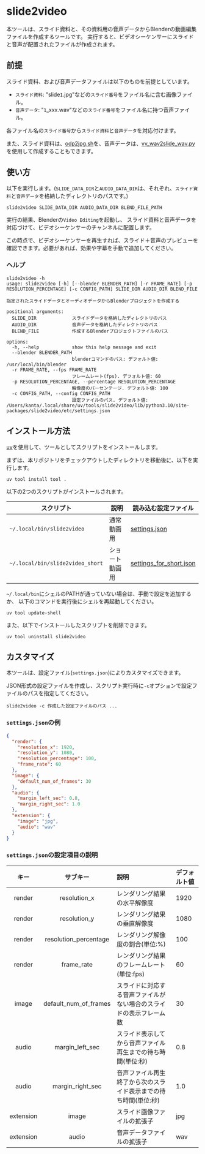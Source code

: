 # slide2video

本ツールは、スライド資料と、その資料用の音声データからBlenderの動画編集ファイルを作成するツールです。
実行すると、ビデオシーケンサーにスライドと音声が配置されたファイルが作成されます。

## 前提

スライド資料、および音声データファイルは以下のものを前提としています。

- `スライド資料`: "slide`1`.jpg"などの`スライド番号`をファイル名に含む画像ファイル。
- `音声データ`: "`1`\_xxx.wav"などの`スライド番号`をファイル名に持つ音声ファイル。

各ファイル名の`スライド番号`から`スライド資料`と`音声データ`を対応付けます。

また、スライド資料は、[odp2jpg.sh](https://github.com/kantas-spike/odp2jpg.sh)を、音声データは、[vv_wav2slide_wav.py](https://github.com/kantas-spike/vv_wav2slide_wav.py)を使用して作成することもできます。

## 使い方

以下を実行します。(`SLIDE_DATA_DIR`と`AUDIO_DATA_DIR`は、それぞれ、`スライド資料`と`音声データ`を格納したディレクトリのパスです。)

```shell
slide2video SLIDE_DATA_DIR AUDIO_DATA_DIR BLEND_FILE_PATH
```

実行の結果、Blenderの`Video Editing`を起動し、
スライド資料と音声データを対応づけて、ビデオシーケンサーのチャンネルに配置します。

この時点で、ビデオシーケンサーを再生すれば、スライド＋音声のプレビューを確認できます。必要があれば、効果や字幕を手動で追加してください。

### ヘルプ

```shell
slide2video -h
usage: slide2video [-h] [--blender BLENDER_PATH] [-r FRAME_RATE] [-p RESOLUTION_PERCENTAGE] [-c CONFIG_PATH] SLIDE_DIR AUDIO_DIR BLEND_FILE

指定されたスライドデータとオーディオデータからBlenderプロジェクトを作成する

positional arguments:
  SLIDE_DIR             スライドデータを格納したディレクトリのパス
  AUDIO_DIR             音声データを格納したディレクトリのパス
  BLEND_FILE            作成するBlenderプロジェクトファイルのパス

options:
  -h, --help            show this help message and exit
  --blender BLENDER_PATH
                        blenderコマンドのパス: デフォルト値: /usr/local/bin/blender
  -r FRAME_RATE, --fps FRAME_RATE
                        フレームレート(fps). デフォルト値: 60
  -p RESOLUTION_PERCENTAGE, --percentage RESOLUTION_PERCENTAGE
                        解像度のパーセンテージ. デフォルト値: 100
  -c CONFIG_PATH, --config CONFIG_PATH
                        設定ファイルのパス. デフォルト値: /Users/kanta/.local/share/uv/tools/slide2video/lib/python3.10/site-packages/slide2video/etc/settings.json
```

## インストール方法

[uv](https://docs.astral.sh/uv/)を使用して、ツールとしてスクリプトをインストールします。

まずは、本リポジトリをチェックアウトしたディレクトリを移動後に、以下を実行します。

```shell
uv tool install tool .
```

以下の2つのスクリプトがインストールされます。

| スクリプト                       | 説明           | 読み込む設定ファイル                                                     |
| -------------------------------- | -------------- | ------------------------------------------------------------------------ |
| `~/.local/bin/slide2video`       | 通常動画用     | [settings.json](./src/slide2video/etc/settings.json)                     |
| `~/.local/bin/slide2video_short` | ショート動画用 | [settings_for_short.json](./src/slide2video/etc/settings_for_short.json) |

`~/.local/bin`にシェルのPATHが通っていない場合は、手動で設定を追加するか、
以下のコマンドを実行後にシェルを再起動してください。

```shell
uv tool update-shell
```

また、以下でインストールしたスクリプトを削除できます。

```shell
uv tool uninstall slide2video
```

## カスタマイズ

本ツールは、設定ファイル(`settings.json`)によりカスタマイズできます。

JSON形式の設定ファイルを作成し、スクリプト実行時に`-c`オプションで設定ファイルのパスを指定してください。

```shell
slide2video -c 作成した設定ファイルのパス ...
```

### `settings.json`の例

```json
{
  "render": {
    "resolution_x": 1920,
    "resolution_y": 1080,
    "resolution_percentage": 100,
    "frame_rate": 60
  },
  "image": {
    "default_num_of_frames": 30
  },
  "audio": {
    "margin_left_sec": 0.8,
    "margin_right_sec": 1.0
  },
  "extension": {
    "image": "jpg",
    "audio": "wav"
  }
}
```

### `settings.json`の設定項目の説明

|   キー    |       サブキー        | 説明                                                               | デフォルト値 |
| :-------: | :-------------------: | :----------------------------------------------------------------- | :----------- |
|  render   |     resolution_x      | レンダリング結果の水平解像度                                       | 1920         |
|  render   |     resolution_y      | レンダリング結果の垂直解像度                                       | 1080         |
|  render   | resolution_percentage | レンダリング解像度の割合(単位:%)                                   | 100          |
|  render   |      frame_rate       | レンダリング結果のフレームレート(単位:fps)                         | 60           |
|   image   | default_num_of_frames | スライドに対応する音声ファイルがない場合のスライドの表示フレーム数 | 30           |
|   audio   |    margin_left_sec    | スライド表示してから音声ファイル再生までの待ち時間(単位:秒)        | 0.8          |
|   audio   |   margin_right_sec    | 音声ファイル再生終了から次のスライド表示までの待ち時間(単位:秒)    | 1.0          |
| extension |         image         | スライド画像ファイルの拡張子                                       | jpg          |
| extension |         audio         | 音声データファイルの拡張子                                         | wav          |
